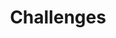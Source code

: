 ---
title: Challenges
layout: collection
permalink: /challenges/
collection: challenges
entries_layout: grid
classes: wide
---